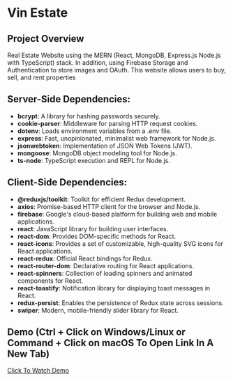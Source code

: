 # Vin Estate
## Project Overview
Real Estate Website using the MERN (React, MongoDB, Express.js Node.js with TypeScript) stack. In addition, using Firebase Storage and Authentication to store images and OAuth. This website allows users to buy, sell, and rent properties

## Server-Side Dependencies:
- **bcrypt**: A library for hashing passwords securely.
- **cookie-parser**: Middleware for parsing HTTP request cookies.
- **dotenv**: Loads environment variables from a .env file.
- **express**: Fast, unopinionated, minimalist web framework for Node.js.
- **jsonwebtoken**: Implementation of JSON Web Tokens (JWT).
- **mongoose**: MongoDB object modeling tool for Node.js.
- **ts-node**: TypeScript execution and REPL for Node.js.

## Client-Side Dependencies:
- **@reduxjs/toolkit**: Toolkit for efficient Redux development.
- **axios**: Promise-based HTTP client for the browser and Node.js.
- **firebase**: Google's cloud-based platform for building web and mobile applications.
- **react**: JavaScript library for building user interfaces.
- **react-dom**: Provides DOM-specific methods for React.
- **react-icons**: Provides a set of customizable, high-quality SVG icons for React applications.
- **react-redux**: Official React bindings for Redux.
- **react-router-dom**: Declarative routing for React applications.
- **react-spinners**: Collection of loading spinners and animated components for React.
- **react-toastify**: Notification library for displaying toast messages in React.
- **redux-persist**: Enables the persistence of Redux state across sessions.
- **swiper**: Modern, mobile-friendly slider library for React.

## Demo (Ctrl + Click on Windows/Linux or Command + Click on macOS To Open Link In A New Tab)
[Click To Watch Demo](https://youtu.be/oDqcfDlVw7c)


